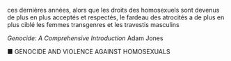 ces dernières années, alors que les droits des homosexuels sont devenus de plus en plus acceptés et respectés, le fardeau des atrocités a de plus en plus ciblé les femmes transgenres et les travestis masculins

_Genocide: A Comprehensive Introduction_
Adam Jones


■ GENOCIDE AND VIOLENCE AGAINST HOMOSEXUALS
